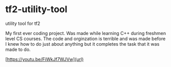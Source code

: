 # tf2-utility-tool
utility tool for tf2

My first ever coding project. Was made while learning C++ during freshmen level CS courses. The code and orginzation is terrible and was made before I knew how to do
just about anything but it completes the task that it was made to do.

[https://youtu.be/FiWkJf7WJVw](url)
